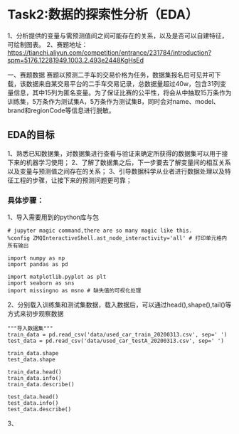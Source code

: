 # Task2:数据的探索性分析（EDA）

1、分析提供的变量与需预测值间之间可能存在的关系，以及是否可以自建特征，可绘制图表。
2、赛题地址：https://tianchi.aliyun.com/competition/entrance/231784/introduction?spm=5176.12281949.1003.2.493e2448KgHsEd

一、赛题数据
赛题以预测二手车的交易价格为任务，数据集报名后可见并可下载，该数据来自某交易平台的二手车交易记录，总数据量超过40w，包含31列变量信息，其中15列为匿名变量。为了保证比赛的公平性，将会从中抽取15万条作为训练集，5万条作为测试集A，5万条作为测试集B，同时会对name、model、brand和regionCode等信息进行脱敏。

## EDA的目标
1、熟悉已知数据集，对数据集进行查看与验证来确定所获得的数据集可以用于接下来的机器学习使用；
2、了解了数据集之后，下一步要去了解变量间的相互关系以及变量与预测值之间存在的关系；
3、引导数据科学从业者进行数据处理以及特征工程的步骤，让接下来的预测问题更可靠；

### 具体步骤：

1、导入需要用到的python库与包

```
# jupyter magic command,there are so many magic like this.
%config ZMQInteractiveShell.ast_node_interactivity='all' # 打印单元格内所有输出
```
```
import numpy as np
import pandas as pd

import matplotlib.pyplot as plt
import seaborn as sns
import missingno as msno # 缺失值的可视化处理
```
2、分别载入训练集和测试集数据，载入数据后，可以通过head(),shape(),tail()等方式来初步观察数据
```
"""导入数据集"""
train_data = pd.read_csv('data/used_car_train_20200313.csv', sep=' ')
test_data = pd.read_csv('data/used_car_testA_20200313.csv', sep=' ')
```
```
train_data.shape
test_data.shape
```
```
train_data.head()
train_data.info()
train_data.describe()
```
```
test_data.head()
test_data.info()
test_data.describe()
```
3、


